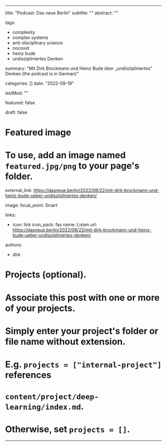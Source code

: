 
---
title: "Podcast: Das neue Berlin"
subtitle: ""
abstract: ""

tags:
   - complexity
   - complex systems
   - anti-disciplinary science
   - nocovid
   - heinz bude
   - undiszipliniertes Denken

summary: "Mit Dirk Brockmann und Heinz Bude über „undiszipliniertes“ Denken (the podcast is in German)"

categories: []
date: "2022-09-19"

lastMod: ""

featured: false

draft: false

# Featured image
# To use, add an image named `featured.jpg/png` to your page's folder.

external_link: https://dasneue.berlin/2022/08/22/mit-dirk-brockmann-und-heinz-bude-ueber-undiszipliniertes-denken/

image:
  focal_point: Smart

links:
- icon: link
  icon_pack: fas
  name: Listen
  url: https://dasneue.berlin/2022/08/22/mit-dirk-brockmann-und-heinz-bude-ueber-undiszipliniertes-denken/
  
authors:
- dirk


# Projects (optional).
#   Associate this post with one or more of your projects.
#   Simply enter your project's folder or file name without extension.
#   E.g. `projects = ["internal-project"]` references
#   `content/project/deep-learning/index.md`.
#   Otherwise, set `projects = []`.



---
